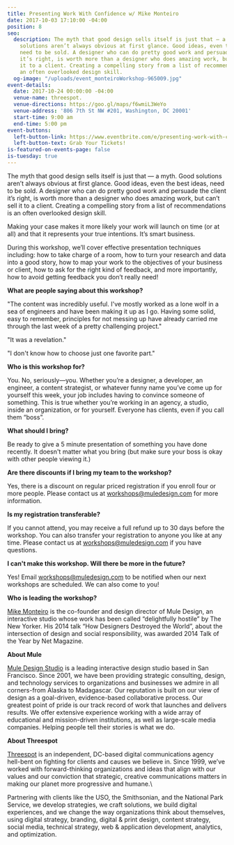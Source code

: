 ```yaml
---
title: Presenting Work With Confidence w/ Mike Monteiro
date: 2017-10-03 17:10:00 -04:00
position: 8
seo:
  description: The myth that good design sells itself is just that — a myth. Good
    solutions aren’t always obvious at first glance. Good ideas, even the best ideas,
    need to be sold. A designer who can do pretty good work and persuade the client
    it’s right, is worth more than a designer who does amazing work, but can’t sell
    it to a client. Creating a compelling story from a list of recommendations is
    an often overlooked design skill.
  og-image: "/uploads/event_monteiroWorkshop-965009.jpg"
event-details:
  date: 2017-10-24 00:00:00 -04:00
  venue-name: threespot.
  venue-directions: https://goo.gl/maps/f6wmiL3WeYo
  venue-address: '806 7th St NW #201, Washington, DC 20001'
  start-time: 9:00 am
  end-time: 5:00 pm
event-buttons:
  left-button-link: https://www.eventbrite.com/e/presenting-work-with-confidence-with-mike-monteiro-tickets-38416236999
  left-button-text: Grab Your Tickets!
is-featured-on-events-page: false
is-tuesday: true
---
```


The myth that good design sells itself is just that — a myth. Good solutions aren’t always obvious at first glance. Good ideas, even the best ideas, need to be sold. A designer who can do pretty good work and persuade the client it’s right, is worth more than a designer who does amazing work, but can’t sell it to a client. Creating a compelling story from a list of recommendations is an often overlooked design skill.

Making your case makes it more likely your work will launch on time (or at all) and that it represents your true intentions. It’s smart business.

During this workshop, we’ll cover effective presentation techniques including: how to take charge of a room, how to turn your research and data into a good story, how to map your work to the objectives of your business or client, how to ask for the right kind of feedback, and more importantly, how to avoid getting feedback you don’t really need!

**What are people saying about this workshop?**

"The content was incredibly useful. I've mostly worked as a lone wolf in a sea of engineers and have been making it up as I go. Having some solid, easy to remember, principles for not messing up have already carried me through the last week of a pretty challenging project."

"It was a revelation."

"I don't know how to choose just one favorite part."

**Who is this workshop for?**

You. No, seriously—you. Whether you’re a designer, a developer, an engineer, a content strategist, or whatever funny name you’ve come up for yourself this week, your job includes having to convince someone of something. This is true whether you’re working in an agency, a studio, inside an organization, or for yourself. Everyone has clients, even if you call them “boss”.

**What should I bring?**

Be ready to give a 5 minute presentation of something you have done recently. It doesn't matter what you bring (but make sure your boss is okay with other people viewing it.)

**Are there discounts if I bring my team to the workshop?**

Yes, there is a discount on regular priced registration if you enroll four or more people. Please contact us at [workshops@muledesign.com](mailto:workshops@muledesign.com) for more information.

**Is my registration transferable?**

If you cannot attend, you may receive a full refund up to 30 days before the workshop. You can also transfer your registration to anyone you like at any time. Please contact us at [workshops@muledesign.com](mailto:workshops@muledesign.com) if you have questions.

**I can't make this workshop. Will there be more in the future?**

Yes! Email [workshops@muledesign.com](mailto:workshops@muledesign.com) to be notified when our next workshops are scheduled. We can also come to you!

**Who is leading the workshop?**

[Mike Monteiro](http://twitter.com/monteiro) is the co-founder and design director of Mule Design, an interactive studio whose work has been called “delightfully hostile” by The New Yorker. His 2014 talk “How Designers Destroyed the World”, about the intersection of design and social responsibility, was awarded 2014 Talk of the Year by Net Magazine.

**About Mule**

[Mule Design Studio](http://muledesign.com/) is a leading interactive design studio based in San Francisco. Since 2001, we have been providing strategic consulting, design, and technology services to organizations and businesses we admire in all corners-from Alaska to Madagascar. Our reputation is built on our view of design as a goal-driven, evidence-based collaborative process. Our greatest point of pride is our track record of work that launches and delivers results. We offer extensive experience working with a wide array of educational and mission-driven institutions, as well as large-scale media companies. Helping people tell their stories is what we do.

**About Threespot**

[Threespot](http://threespot.com/) is an independent, DC-based digital communications agency hell-bent on fighting for clients and causes we believe in. Since 1999, we’ve worked with forward-thinking organizations and ideas that align with our values and our conviction that strategic, creative communications matters in making our planet more progressive and humane.\

Partnering with clients like the USO, the Smithsonian, and the National Park Service, we develop strategies, we craft solutions, we build digital experiences, and we change the way organizations think about themselves, using digital strategy, branding, digital & print design, content strategy, social media, technical strategy, web & application development, analytics, and optimization.